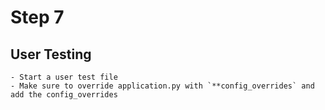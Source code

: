 # Step 7

## User Testing
    - Start a user test file
    - Make sure to override application.py with `**config_overrides` and add the config_overrides
